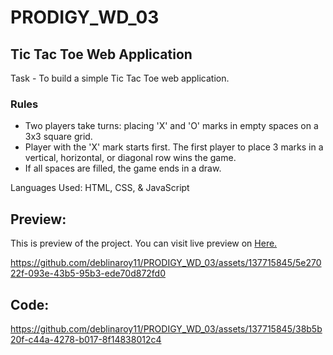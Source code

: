# PRODIGY_WD_03
## Tic Tac Toe Web Application 


<p> Task - To build a simple Tic Tac Toe web application.</p>

### Rules

- Two players take turns: placing 'X' and 'O' marks in empty spaces on a 3x3 square grid.
- Player with the 'X' mark starts first. The first player to place 3 marks in a vertical, horizontal, or diagonal row wins the game.
- If all spaces are filled, the game ends in a draw.


<p> Languages Used: HTML, CSS, & JavaScript </p>
<h2>Preview: </h2>
<p>This is preview of the project. You can visit live preview on <a href="https://deblinaroy11.github.io/PRODIGY_WD_03/" target="_blank"> Here. </a></p>




https://github.com/deblinaroy11/PRODIGY_WD_03/assets/137715845/5e27022f-093e-43b5-95b3-ede70d872fd0

<h2>Code: </h2>



https://github.com/deblinaroy11/PRODIGY_WD_03/assets/137715845/38b5b20f-c44a-4278-b017-8f14838012c4

